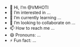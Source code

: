 - 👋 Hi, I’m @VMHOTI
- 👀 I’m interested in ...
- 🌱 I’m currently learning ...
- 💞️ I’m looking to collaborate on ...
- 📫 How to reach me ...
- 😄 Pronouns: ...
- ⚡ Fun fact: ...

<!---
VMHOTI/VMHOTI is a ✨ special ✨ repository because its `README.md` (this file) appears on your GitHub profile.
You can click the Preview link to take a look at your changes.
--->
